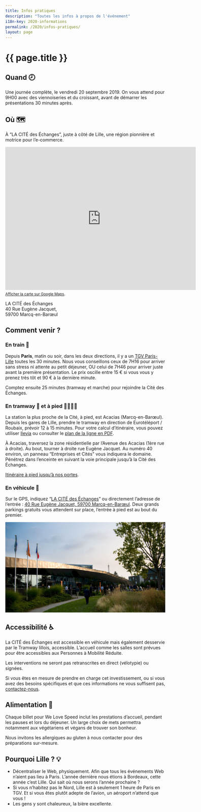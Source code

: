 ```yaml
---
title: Infos pratiques
description: "Toutes les infos à propos de l'événement"
i18n-key: 2020-informations
permalink: /2020/infos-pratiques/
layout: page
---
```


# {{ page.title }}

## Quand 🕗

Une journée complète, le vendredi 20 septembre 2019. On vous attend pour 9H00 avec des viennoiseries et du croissant, avant de démarrer les présentations 30 minutes après.

## Où 🗺️

À “LA CITÉ des Échanges”, juste à côté de Lille, une région pionnière et motrice pour l’e-commerce.

<p>
<iframe loading="lazy" src="https://www.google.com/maps/embed?pb=!1m18!1m12!1m3!1d2529.212821896712!2d3.1092103156398365!3d50.660308979504855!2m3!1f0!2f0!3f0!3m2!1i1024!2i768!4f13.1!3m3!1m2!1s0x47c3298c8bbc835f%3A0x531fcce4347c737e!2sLA+CIT%C3%89+des+%C3%A9changes!5e0!3m2!1sfr!2sfr!4v1560419850754!5m2!1sfr!2sfr" width="600" height="450" frameborder="0" style="border:0" allowfullscreen></iframe><br><a href="https://goo.gl/maps/P2NTVejeBbngx4YYA"><small>Afficher la carte sur Google Maps</small></a>.
</p>

LA CITÉ des Échanges<br />
40 Rue Eugène Jacquet,<br />
59700 Marcq-en-Barœul

## Comment venir ?

### En train 🚄

Depuis **Paris**, matin ou soir, dans les deux directions, il y a un [TGV Paris-Lille](https://www.trainline.fr/search/paris/lille/2019-09-20-06:00/2019-09-20-18:00) toutes les 30 minutes. Nous vous conseillons ceux de 7H16 pour arriver sans stress ni attente au petit déjeuner, OU celui de 7H46 pour arriver juste avant la première présentation.
Le prix oscille entre 15 € si vous vous y prenez très tôt et 90 € à la dernière minute.

Comptez ensuite 25 minutes (tramway et marche) pour rejoindre la Cité des Échanges.

### En tramway 🚋 et à pied 🚶‍♂️🚶‍♀️

La station la plus proche de la Cité, à pied, est Acacias (Marcq-en-Barœul). Depuis les gares de Lille, prendre le tramway en direction de Eurotéléport / Roubaix, prévoir 12 à 15 minutes.
Pour votre calcul d’itinéraire, vous pouvez utiliser [Ilevia](https://www.ilevia.fr/cms/institutionnel/se-deplacer/#itineraires) ou consulter le [plan de la ligne en PDF](http://www.ilevia.fr/cms/institutionnel/wp-content/uploads/sites/4/2019/01/tramway.pdf).

À Acacias, traversez la zone résidentielle par l’Avenue des Acacias (1ère rue à droite). Au bout, tourner à droite rue Eugène Jacquet. Au numéro 40 environ, un panneau “Entreprises et Cités” vous indiquera le domaine. Pénétrez dans l’enceinte en suivant la voie principale jusqu’à la Cité des Échanges.

[Itinéraire à pied jusqu’à nos portes](https://www.google.fr/maps/dir/Acacias,+Marcq-en-Bar%C5%93ul/50.6598929,3.1109869/@50.6618326,3.109441,680m/data=!3m1!1e3!4m14!4m13!1m10!1m1!1s0x47c3298eb9631495:0xe704062a7ed6a41e!2m2!1d3.1095316!2d50.6649308!3m4!1m2!1d3.1093697!2d50.6611923!3s0x47c3298c8ab0f019:0x2d0eafefd6ef73b7!1m0!3e2!5m1!1e2).

### En véhicule 🚗

Sur le GPS, indiquez “[LA CITÉ des Échanges](https://www.google.fr/maps/place/LA+CIT%C3%89+des+%C3%A9changes/@50.6603761,3.1092886,17z/data=!4m5!3m4!1s0x47c3298c8bbc835f:0x531fcce4347c737e!8m2!3d50.660309!4d3.111399)” ou directement l’adresse de l’entrée : [40 Rue Eugène Jacquet, 59700 Marcq-en-Barœul](https://www.google.fr/maps/@50.6612032,3.109326,3a,58.7y,143.22h,89.65t/data=!3m6!1e1!3m4!1s5Ug2L9zzKZ4R1355IXjqoQ!2e0!7i13312!8i6656).
Deux grands parkings gratuits vous attendent sur place, l’entrée à pied est au bout du premier.

![Photographie de l'entrée du parking](../../../assets/images/infos-pratiques/parking.png)

## Accessibilité ♿️

La CITÉ des Échanges est accessible en véhicule mais également desservie par le Tramway lillois, accessible. L’accueil comme les salles sont prévues pour être accessibles aux Personnes à Mobilité Réduite.

Les interventions ne seront pas retranscrites en direct (vélotypie) ou signées.

Si vous êtes en mesure de prendre en charge cet investissement, ou si vous avez des besoins spécifiques et que ces informations ne vous suffisent pas, [contactez-nous](/contact).

## Alimentation 🥘

Chaque billet pour We Love Speed inclut les prestations d’accueil, pendant les pauses et lors du déjeuner. Un large choix de mets permettra notamment aux végétariens et végans de trouver son bonheur.

Nous invitons les allergiques au gluten à nous contacter pour des préparations sur-mesure.

## Pourquoi Lille ? 💡

- Décentraliser le Web, physiquement. Afin que tous les événements Web n’aient pas lieu à Paris. L’année dernière nous étions à Bordeaux, cette année c’est Lille. Qui sait où nous serons l’année prochaine ?
- Si vous n’habitez pas le Nord, Lille est à seulement 1 heure de Paris en TGV. Et si vous êtes plutôt adepte de l’avion, un aéroport n’attend que vous !
- Les gens y sont chaleureux, la bière excellente.
